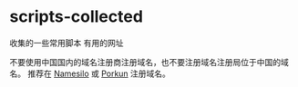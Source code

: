 # scripts-collected
收集的一些常用脚本 有用的网址

不要使用中国国内的域名注册商注册域名，也不要注册域名注册局位于中国的域名。
推荐在 [Namesilo](https://www.namesilo.com/) 或 [Porkun](https://porkbun.com/) 注册域名。
